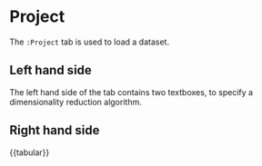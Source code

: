 # Project

The `:Project` tab is used to load a dataset.

## Left hand side

The left hand side of the tab contains two textboxes, to specify a dimensionality
reduction algorithm.

## Right hand side

{{tabular}}